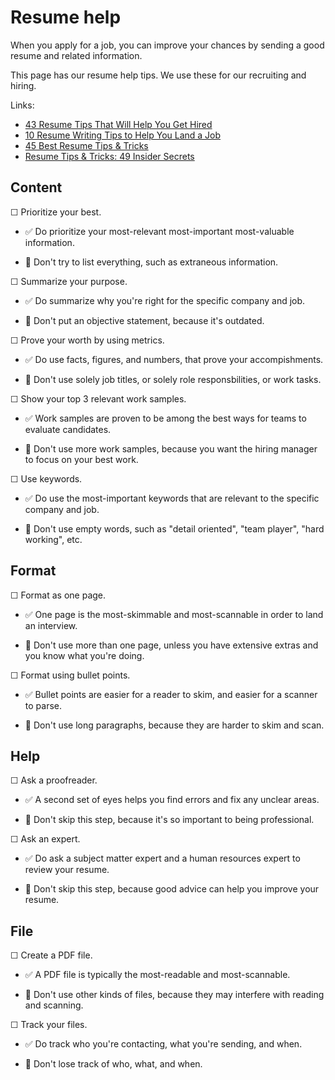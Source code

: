 # Resume help

When you apply for a job, you can improve your chances by sending a good resume and related information.

This page has our resume help tips. We use these for our recruiting and hiring.

Links:

* [43 Resume Tips That Will Help You Get Hired](https://www.themuse.com/advice/43-resume-tips-that-will-help-you-get-hired)
* [10 Resume Writing Tips to Help You Land a Job](https://www.indeed.com/career-advice/resumes-cover-letters/10-resume-writing-tips)
* [45 Best Resume Tips & Tricks](https://zety.com/blog/resume-tips)
* [Resume Tips & Tricks: 49 Insider Secrets](https://resumegenius.com/blog/resume-help/resume-tips)


## Content


☐ Prioritize your best.

* ✅ Do prioritize your most-relevant most-important most-valuable information.

* 🚫 Don't try to list everything, such as extraneous information.

☐ Summarize your purpose.

* ✅ Do summarize why you're right for the specific company and job.

* 🚫 Don't put an objective statement, because it's outdated.

☐ Prove your worth by using metrics.

* ✅ Do use facts, figures, and numbers, that prove your accompishments.

* 🚫 Don't use solely job titles, or solely role responsbilities, or work tasks.

☐ Show your top 3 relevant work samples.

* ✅ Work samples are proven to be among the best ways for teams to evaluate candidates.

* 🚫 Don't use more work samples, because you want the hiring manager to focus on your best work.

☐ Use keywords.

* ✅ Do use the most-important keywords that are relevant to the specific company and job.

* 🚫 Don't use empty words, such as "detail oriented", "team player", "hard working", etc.


## Format

☐ Format as one page.

* ✅ One page is the most-skimmable and most-scannable in order to land an interview. 

* 🚫 Don't use more than one page, unless you have extensive extras and you know what you're doing.

☐ Format using bullet points. 

* ✅ Bullet points are easier for a reader to skim, and easier for a scanner to parse.

* 🚫 Don't use long paragraphs, because they are harder to skim and scan.


## Help

☐ Ask a proofreader.

* ✅ A second set of eyes helps you find errors and fix any unclear areas.

* 🚫 Don't skip this step, because it's so important to being professional.

☐ Ask an expert.

* ✅ Do ask a subject matter expert and a human resources expert to review your resume.

* 🚫 Don't skip this step, because good advice can help you improve your resume.


## File

☐ Create a PDF file.

* ✅ A PDF file is typically the most-readable and most-scannable.

* 🚫 Don't use other kinds of files, because they may interfere with reading and scanning.

☐ Track your files.

* ✅ Do track who you're contacting, what you're sending, and when.

* 🚫 Don't lose track of who, what, and when.

